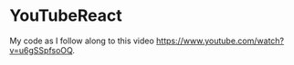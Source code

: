 # YouTubeReact
My code as I follow along to this video https://www.youtube.com/watch?v=u6gSSpfsoOQ.
